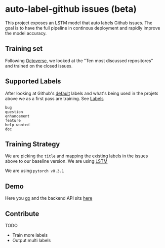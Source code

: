 # auto-label-github issues (beta)

This project exposes an LSTM model that auto labels Github issues. The goal is to have the full pipeline in continous deployment and rapidly improve the model accuracy.

## Training set

Following [Octoverse](https://octoverse.github.com/), we looked at the "Ten most discussed repositores" and trained on the closed
issues.


## Supported Labels

After looking at Github's [default](https://help.github.com/articles/about-labels/) labels and what's being used in the projets above we as a first pass are training. See [Labels](app/server/data/data.labels.csv)

```
bug
question
enhancement
feature
help wanted
doc
```

## Training Strategy

We are picking the `title` and mapping the existing labels in the issues above to our baseline version. We are using [LSTM](http://colah.github.io/posts/2015-08-Understanding-LSTMs/)

We are using `pytorch v0.3.1`

## Demo

Here you [go](https://cggaurav.net/auto-label-github-issues/) and the backend API sits [here](https://algi.herokuapp.com/?issue=)

## Contribute

TODO

* Train more labels
* Output multi labels
